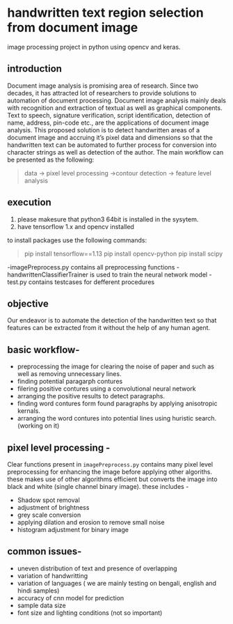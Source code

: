 # handwritten text region selection from document image

image processing project in python using opencv and keras.

## introduction

Document image analysis is promising area of research. Since two decades, it has attracted lot
of researchers to provide solutions to automation of document processing. Document image analysis
mainly deals with recognition and extraction of textual as well as graphical components. Text to speech,
signature verification, script identification, detection of name, address, pin-code etc., are the
applications of document image analysis. This proposed solution is to detect handwritten areas of a
document image and accruing it’s pixel data and dimensions so that the handwritten text can be
automated to further process for conversion into character strings as well as detection of the author.
The main workflow can be presented as the following:

> data -> pixel level processing ->contour detection -> feature level analysis


## execution
1. please makesure that python3 64bit is installed in the sysytem.
2. have tensorflow 1.x and opencv installed 

to install packages use the following commands:
>pip install tensorflow==1.13
>pip install opencv-python
>pip install scipy

-imagePreprocess.py contains all preprocessing functions
-handwrittenClassifierTrainer is used to train the neural network model
-test.py contains testcases for defferent procedures

## objective
Our endeavor is to automate the detection of the handwritten text so that features can be extracted from it without the help of any human agent.


## basic workflow-

- preprocessing the image for clearing the noise of paper and such as well as removing unnecessary lines.
- finding potential paragarph contures
- filering positive contures using a convolutional neural network
- arranging the positive results to detect paragraphs.
- finding word contures form found paragraphs by applying anisotropic kernals.
- arranging the word contures into potential lines using huristic search. (working on it)

## pixel level processing -
Clear functions present in `imagePreprocess.py` contains many pixel level preprocessing for enhancing the image before applying other algoriths. these makes use of other algorithms efficient but converts the image into black and white (single channel binary image).
these includes - 
- Shadow spot removal 
- adjustment of brightness 
- grey scale conversion 
- applying dilation and erosion to remove small noise
- histogram adjustment for binary image

## common issues-
- uneven distribution of text and presence of overlapping
- variation of handwritting
- variation of languages ( we are mainly testing on bengali, english and hindi samples)
- accuracy of cnn model for prediction
- sample data size
- font size and lighting conditions (not so important)



